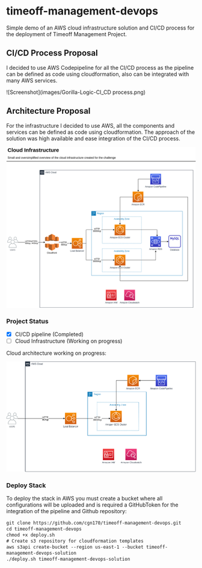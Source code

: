 # timeoff-management-devops

Simple demo of an AWS cloud infrastructure solution and CI/CD process for the deployment of Timeoff Management Project.

## CI/CD Process Proposal
I decided to use AWS Codepipeline for all the CI/CD process as the pipeline can be defined as code using cloudformation, also can be integrated with many AWS services.
 
![Screenshot](images/Gorilla-Logic-CI_CD process.png) 


## Architecture Proposal
For the infrastructure I decided to use AWS, all the components and services can be defined as code using cloudformation. The approach of the solution was high available and ease integration of the CI/CD process.  

![Screenshot](images/Gorilla-Logic-Infra-cloud_Proposal.png) 


### Project Status
- [x] CI/CD pipeline (Completed)
- [ ] Cloud Infrastructure (Working on progress)

Cloud architecture working on progress:

![Screenshot](images/Gorilla-Logic-Infra-cloud-Progress.png) 


### Deploy Stack
To deploy the stack in AWS you must create a bucket where all configurations will be uploaded and is required a GitHubToken for the integration of the pipeline and Github repository: 

```
git clone https://github.com/cgn170/timeoff-management-devops.git
cd timeoff-management-devops
chmod +x deploy.sh
# Create s3 repository for cloudformation templates
aws s3api create-bucket --region us-east-1 --bucket timeoff-management-devops-solution  
./deploy.sh timeoff-management-devops-solution
```

